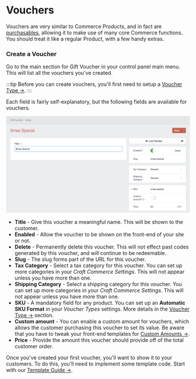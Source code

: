 # Vouchers

Vouchers are very similar to Commerce Products, and in fact are [purchasables](https://docs.craftcms.com/commerce/v2/purchasables.html), allowing it to make use of many core Commerce functions. You should treat it like a regular Product, with a few handy extras.

### Create a Voucher

Go to the main section for Gift Voucher in your control panel main menu. This will list all the vouchers you've created.

:::tip
Before you can create vouchers, you'll first need to setup a [Voucher Type →](docs:feature-tour/voucher-types).
:::

Each field is fairly self-explanatory, but the following fields are available for vouchers.

![Voucher Edit](/docs/screenshots/voucher-edit.png)

- **Title** - Give this voucher a meaningful name. This will be shown to the customer.
- **Enabled** - Allow the voucher to be shown on the front-end of your site or not.
- **Delete** - Permanently delete this voucher. This will not effect past codes generated by this voucher, and will continue to be redeemable.
- **Slug** - The slug forms part of the URL for this voucher.
- **Tax Category** - Select a tax category for this voucher. You can set up more categories in your _Craft Commerce Settings_. This will not appear unless you have more than one.
- **Shipping Category** - Select a shipping category for this voucher. You can set up more categories in your _Craft Commerce Settings_. This will not appear unless you have more than one.
- **SKU** - A mandatory field for any product. You can set up an **Automatic SKU Format** in your _Voucher Types_ settings. More details in the [Voucher Type →](docs:feature-tour/voucher-types) section.
- **Custom amount** - You can enable a custom amount for vouchers, which allows the customer purchasing this voucher to set its value. Be aware that you have to tweak your front-end templates for [Custom Amounts →](docs:feature-tour/custom-amounts).
- **Price** - Provide the amount this voucher should provide off of the total customer order.

Once you've created your first voucher, you'll want to show it to your customers. To do this, you'll need to implement some template code. Start with our [Template Guide →](docs:template-guide).
